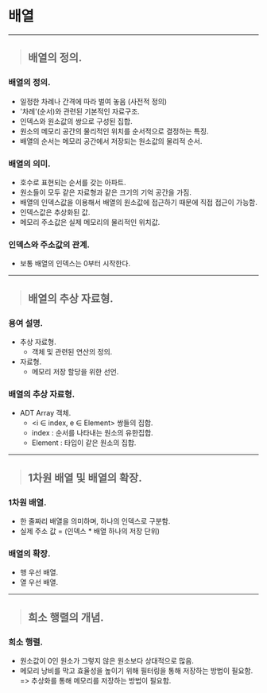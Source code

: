 # 배열

-----------------------------------------------------------------------------------

> ## 배열의 정의.

### 배열의 정의.
- 일정한 차례나 간격에 따라 벌여 놓음 (사전적 정의)
- '차례'(순서)와 관련된 기본적인 자료구조.
- 인덱스와 원소값의 쌍으로 구성된 집합.
- 원소의 메모리 공간의 물리적인 위치를 순서적으로 결정하는 특징.
- 배열의 순서는 메모리 공간에서 저장되는 원소값의 물리적 순서.

### 배열의 의미.
- 호수로 표현되는 순서를 갖는 아파트.
- 원소들이 모두 같은 자료형과 같은 크기의 기억 공간을 가짐.
- 배열의 인덱스값을 이용해서 배열의 원소값에 접근하기 때문에 직접 접근이 가능함.
- 인덱스값은 추상화된 값.
- 메모리 주소값은 실제 메모리의 물리적인 위치값.

### 인덱스와 주소값의 관계.
- 보통 배열의 인덱스는 0부터 시작한다.

-----------------------------------------------------------------------------------

> ## 배열의 추상 자료형.

### 용여 설명.
- 추상 자료형.
  - 객체 및 관련된 연산의 정의.
- 자료형.
  - 메모리 저장 할당을 위한 선언.

### 배열의 추상 자료형.
- ADT Array 객체.
  - <i ∈ index, e ∈ Element> 쌍들의 집합.
  - index : 순서를 나타내는 원소의 유한집합.
  - Element : 타입이 같은 원소의 집합.

-----------------------------------------------------------------------------------

> ## 1차원 배열 및 배열의 확장.

### 1차원 배열.
- 한 줄짜리 배열을 의미하며, 하나의 인덱스로 구분함.
- 실제 주소 값 = (인덱스 * 배열 하나의 저장 단위)

### 배열의 확장.
- 행 우선 배열.
- 열 우선 배열.

-----------------------------------------------------------------------------------

> ## 희소 행렬의 개념.

### 희소 행렬.
- 원소값이 0인 원소가 그렇지 않은 원소보다 상대적으로 많음.
- 메모리 낭비를 막고 효율성을 높이기 위해 필터링을 통해 저장하는 방법이 필요함.
    <br> => 추상화를 통해 메모리를 저장하는 방법이 필요함.




